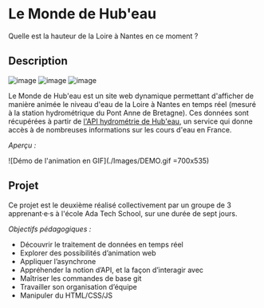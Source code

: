 # Le Monde de Hub'eau

Quelle est la hauteur de la Loire à Nantes en ce moment ?

## Description

![image](https://img.shields.io/badge/HTML5-E34F26?style=for-the-badge&logo=html5&logoColor=white) ![image](https://img.shields.io/badge/CSS3-1572B6?style=for-the-badge&logo=css3&logoColor=white) ![image](https://img.shields.io/badge/JavaScript-323330?style=for-the-badge&logo=javascript&logoColor=F7DF1E)

Le Monde de Hub'eau est un site web dynamique permettant d'afficher de manière animée le niveau d'eau de la Loire à Nantes en temps réel (mesuré à la station hydrométrique du Pont Anne de Bretagne). Ces données sont récupérées à partir de [l'API hydrométrie de Hub'eau](https://hubeau.eaufrance.fr/page/api-hydrometrie), un service qui donne accès à de nombreuses informations sur les cours d'eau en France.

_Aperçu :_

![Démo de l'animation en GIF](./Images/DEMO.gif =700x535)

## Projet

Ce projet est le deuxième réalisé collectivement par un groupe de 3 apprenant·e·s à l'école Ada Tech School, sur une durée de sept jours.

_Objectifs pédagogiques :_

- Découvrir le traitement de données en temps réel
- Explorer des possibilités d’animation web
- Appliquer l’asynchrone
- Appréhender la notion d’API, et la façon d’interagir avec
- Maîtriser les commandes de base git
- Travailler son organisation d’équipe
- Manipuler du HTML/CSS/JS
